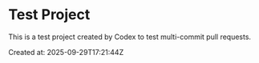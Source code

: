 # Test Project

This is a test project created by Codex to test multi-commit pull requests.

Created at: 2025-09-29T17:21:44Z
